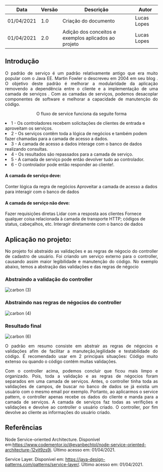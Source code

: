 | Data | Versão | Descrição | Autor |
|------|--------|-----------|-------|
| 01/04/2021 | 1.0 | Criação do documento | Lucas Lopes |
| 01/04/2021 | 2.0 | Adição dos conceitos e exemplos aplicados ao projeto | Lucas Lopes |

## Introdução

<p align="justify"> O padrão   de serviço é um padrão relativamente antigo que era muito popular com o Java EE. Martin Fowler o descreveu em 2004 em seu blog . O objetivo deste padrão é melhorar a modularidade da aplicação removendo a dependência entre o cliente e a implementação de uma camada de serviços . Com as camadas de serviços, podemos  desacoplar componentes de software e melhorar a capacidade de manutenção do código.</p>


<p align="center"> O fluxo de service funciona da seguite forma </p>

<ld>
    <li> 1 - Os controladores recebem solicitações de clientes de entrada e aproveitam os serviços.</li>
    <li> 2 - Os serviços contêm toda a lógica de negócios e também podem fazer chamadas para a  camada de acesso a dados. </li>
    <li> 3 - A camada de acesso a dados interage com o banco de dados realizando consultas. </li>
    <li> 4 - Os resultados são repassados ​​para a camada de serviço. </li>
    <li> 5 - A camada de serviço pode então devolver tudo ao controlador. </li>
    <li> 6 - O controlador pode então responder ao cliente!. </li>
</ld>

<ld>
<h4>A camada de serviço deve:</h4>
    Conter lógica da regra de negócios
    Aproveitar a camada de acesso a dados para interagir com o banco de dados
<ld>

 

<ld>
<h4> A camada de serviço não deve: </h4>
    Fazer requisições diretas 
    Lidar com a resposta aos clientes
    Fornece qualquer coisa relacionada à camada de transporte HTTP; códigos de status, cabeçalhos, etc.
    Interagir diretamente com o banco de dados
</ld>



## Aplicação no projeto:

<p align="justify"> No projeto  foi abstraido as validações e as regras de négocio do controller de cadastro de usuário. Foi criando um serviço externo para o  controller, causando assim maior legibilidade  e manutenção do código. No exemplo abaixo, temos a abstração das validações e das regras de négocio  </p>


### Abstraindo a validação do controller


![carbon (3)](https://user-images.githubusercontent.com/38164895/113356528-c2b3e600-9318-11eb-9ae3-6916b7d07e6d.png)



### Abstraindo nas regras de négocios do controller



![carbon (4)](https://user-images.githubusercontent.com/38164895/113356806-41108800-9319-11eb-804c-49f9ff141597.png)


### Resultado final

![carbon (6)](https://user-images.githubusercontent.com/38164895/113357801-f55ede00-931a-11eb-9dbf-8792a186b32d.png)



<p align="justify"> O padrão em resumo consiste em abstrair as regras de négocios e validações afim de facilitar a manuteção,legilidade e testabilidade do código. É recomendado usar em 2 principais situações: Código muito extenso ou quando o  código contém muitas validações.</p>

<p align="justify"> Com o controller acima, podemos concluir que ficou mais limpo e organizado. Pois, toda a validação e as regras de négocios foram separados em uma camada de serviços. Antes, o controller tinha toda as validações de campos, de buscar no banco de dados se já existia um usuário com o mesmo email por exemplo. Portanto, ao aplicarmos o service pattern, o controller apenas recebe os dados do cliente e manda para a camada de serviços. A camada de serviços faz todas as verifições e validações e devolve ao controller o usuário criado. O controller, por fim devolve ao cliente as informações do usuário criado. </p>



## Referências


Node Service-oriented Architecture. Disponível em:https://www.codementor.io/@evanbechtol/node-service-oriented-architecture-12vjt9zs9i. Último acesso em: 01/04/2021.

Service Layer. Disponível em: https://java-design-patterns.com/patterns/service-layer/. Último acesso em: 01/04/2021.

